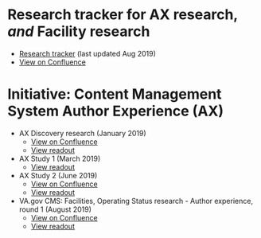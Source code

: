 # Research tracker for AX research, _and_ Facility research
* [Research tracker](https://github.com/department-of-veterans-affairs/va.gov-team/blob/master/platform/content/cms/authoring-experience/research/VAGOV-ResearchTracker-030919-1516.pdf) (last updated Aug 2019)
* [View on Confluence](https://va-gov.atlassian.net/wiki/spaces/VAGOV/pages/51577077/Research+Tracker)

# Initiative: Content Management System Author Experience (AX)
* AX Discovery research (January 2019) 
  * [View on Confluence](https://va-gov.atlassian.net/wiki/spaces/VAGOV/pages/37716119)
  * [View readout](x)
* AX Study 1 (March 2019)
  * [View readout](x)
* AX Study 2 (June 2019)
  * [View on Confluence](https://va-gov.atlassian.net/wiki/spaces/VAGOV/pages/141328509/AX+Study+2+June+2019)
  * [View readout](x)
* VA.gov CMS: Facilities, Operating Status research - Author experience, round 1 (August 2019)
  * [View on Confluence](https://va-gov.atlassian.net/wiki/spaces/VAGOV/pages/140869747)
  * [View readout](x)
